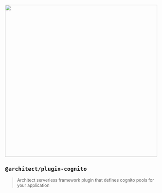 [<img src="https://assets.arc.codes/architect-logo-500b@2x.png" width=500>](https://www.npmjs.com/package/@architect/architect)

## `@architect/plugin-cognito`

> Architect serverless framework plugin that defines cognito pools for your application
